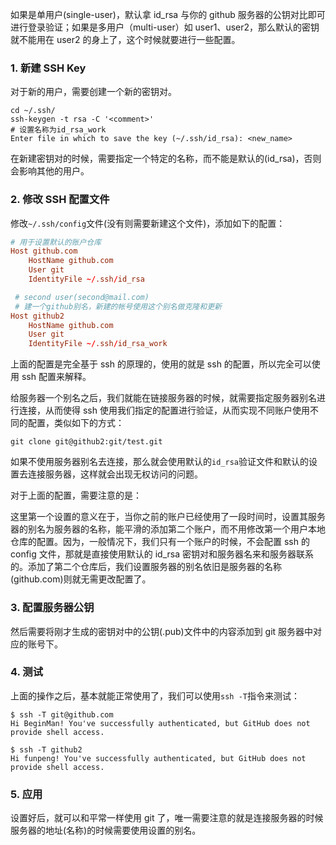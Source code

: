 如果是单用户(single-user)，默认拿 id_rsa 与你的 github 服务器的公钥对比即可进行登录验证；如果是多用户（multi-user）如 user1、user2，那么默认的密钥就不能用在 user2 的身上了，这个时候就要进行一些配置。

### 1. 新建 SSH Key

对于新的用户，需要创建一个新的密钥对。

```shell
cd ~/.ssh/
ssh-keygen -t rsa -C '<comment>'
# 设置名称为id_rsa_work
Enter file in which to save the key (~/.ssh/id_rsa): <new_name>
```

在新建密钥对的时候，需要指定一个特定的名称，而不能是默认的(id_rsa)，否则会影响其他的用户。


### 2. 修改 SSH 配置文件

修改`~/.ssh/config`文件(没有则需要新建这个文件)，添加如下的配置：

```conf
# 用于设置默认的账户仓库
Host github.com
    HostName github.com
    User git
    IdentityFile ~/.ssh/id_rsa

 # second user(second@mail.com)
 # 建一个github别名，新建的帐号使用这个别名做克隆和更新
Host github2
    HostName github.com
    User git
    IdentityFile ~/.ssh/id_rsa_work
```

上面的配置是完全基于 ssh 的原理的，使用的就是 ssh 的配置，所以完全可以使用 ssh 配置来解释。

给服务器一个别名之后，我们就能在链接服务器的时候，就需要指定服务器别名进行连接，从而使得 ssh 使用我们指定的配置进行验证，从而实现不同账户使用不同的配置，类似如下的方式：

`git clone git@github2:git/test.git`

如果不使用服务器别名去连接，那么就会使用默认的`id_rsa`验证文件和默认的设置去连接服务器，这样就会出现无权访问的问题。

对于上面的配置，需要注意的是：

这里第一个设置的意义在于，当你之前的账户已经使用了一段时间时，设置其服务器的别名为服务器的名称，能平滑的添加第二个账户，而不用修改第一个用户本地仓库的配置。因为，一般情况下，我们只有一个账户的时候，不会配置 ssh 的 config 文件，那就是直接使用默认的 id_rsa 密钥对和服务器名来和服务器联系的。添加了第二个仓库后，我们设置服务器的别名依旧是服务器的名称(github.com)则就无需更改配置了。

### 3. 配置服务器公钥

然后需要将刚才生成的密钥对中的公钥(.pub)文件中的内容添加到 git 服务器中对应的账号下。

### 4. 测试

上面的操作之后，基本就能正常使用了，我们可以使用`ssh -T`指令来测试：

```shell
$ ssh -T git@github.com
Hi BeginMan! You've successfully authenticated, but GitHub does not provide shell access.

$ ssh -T github2
Hi funpeng! You've successfully authenticated, but GitHub does not provide shell access.
```

### 5. 应用

设置好后，就可以和平常一样使用 git 了，唯一需要注意的就是连接服务器的时候服务器的地址(名称)的时候需要使用设置的别名。


